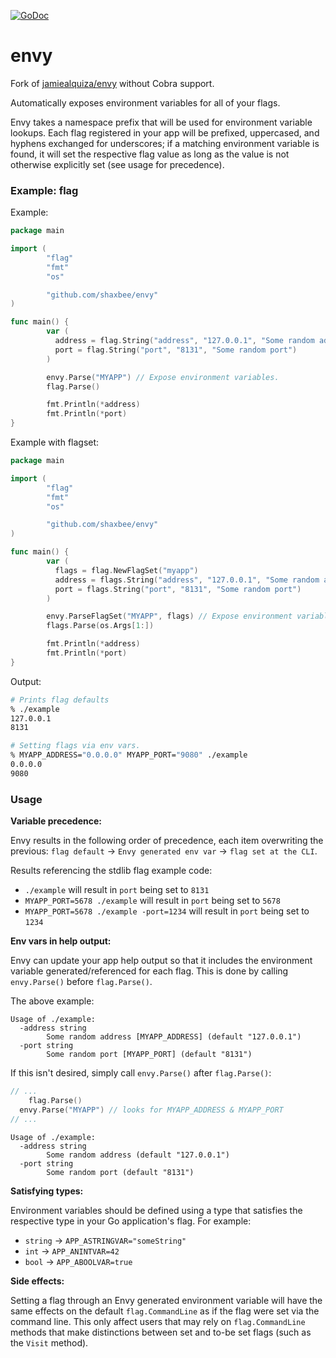 [![GoDoc](https://godoc.org/github.com/shaxbee/envy?status.svg)](https://godoc.org/github.com/shaxbee/envy)

# envy

Fork of [jamiealquiza/envy](https://github.com/jamiealquiza/envy) without Cobra support.

Automatically exposes environment variables for all of your flags.

Envy takes a namespace prefix that will be used for environment variable lookups. Each flag registered in your app will be prefixed, uppercased, and hyphens exchanged for underscores; if a matching environment variable is found, it will set the respective flag value as long as the value is not otherwise explicitly set (see usage for precedence).

### Example: flag

Example:

```go
package main

import (
        "flag"
        "fmt"
        "os"

        "github.com/shaxbee/envy"
)

func main() {
        var (
          address = flag.String("address", "127.0.0.1", "Some random address")
          port = flag.String("port", "8131", "Some random port")
        )

        envy.Parse("MYAPP") // Expose environment variables.
        flag.Parse()

        fmt.Println(*address)
        fmt.Println(*port)
}
```

Example with flagset:

```go
package main

import (
        "flag"
        "fmt"
        "os"

        "github.com/shaxbee/envy"
)

func main() {
        var (
          flags = flag.NewFlagSet("myapp")
          address = flags.String("address", "127.0.0.1", "Some random address")
          port = flags.String("port", "8131", "Some random port")
        )

        envy.ParseFlagSet("MYAPP", flags) // Expose environment variables.
        flags.Parse(os.Args[1:])

        fmt.Println(*address)
        fmt.Println(*port)
}
```

Output:

```sh
# Prints flag defaults
% ./example
127.0.0.1
8131

# Setting flags via env vars.
% MYAPP_ADDRESS="0.0.0.0" MYAPP_PORT="9080" ./example
0.0.0.0
9080
```

### Usage

**Variable precedence:**

Envy results in the following order of precedence, each item overwriting the previous:
`flag default` -> `Envy generated env var` -> `flag set at the CLI`.

Results referencing the stdlib flag example code:

- `./example` will result in `port` being set to `8131`
- `MYAPP_PORT=5678 ./example` will result in `port` being set to `5678`
- `MYAPP_PORT=5678 ./example -port=1234` will result in `port` being set to `1234`

**Env vars in help output:**

Envy can update your app help output so that it includes the environment variable generated/referenced for each flag. This is done by calling `envy.Parse()` before `flag.Parse()`.

The above example:

```
Usage of ./example:
  -address string
        Some random address [MYAPP_ADDRESS] (default "127.0.0.1")
  -port string
        Some random port [MYAPP_PORT] (default "8131")
```

If this isn't desired, simply call `envy.Parse()` after `flag.Parse()`:

```go
// ...
	flag.Parse()
  envy.Parse("MYAPP") // looks for MYAPP_ADDRESS & MYAPP_PORT
// ...
```

```
Usage of ./example:
  -address string
        Some random address (default "127.0.0.1")
  -port string
        Some random port (default "8131")
```

**Satisfying types:**

Environment variables should be defined using a type that satisfies the respective type in your Go application's flag. For example:

- `string` -> `APP_ASTRINGVAR="someString"`
- `int` -> `APP_ANINTVAR=42`
- `bool` -> `APP_ABOOLVAR=true`

**Side effects:**

Setting a flag through an Envy generated environment variable will have the same effects on the default `flag.CommandLine` as if the flag were set via the command line. This only affect users that may rely on `flag.CommandLine` methods that make distinctions between set and to-be set flags (such as the `Visit` method).
